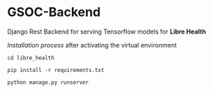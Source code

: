 # GSOC-Backend
Django Rest Backend for serving Tensorflow models for **Libre Health**

*Installation process*
after activating the virtual environment

`cd libre_health`

`pip install -r requirements.txt`

`python manage.py runserver`

